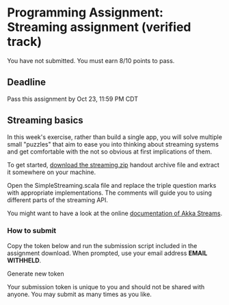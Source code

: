 # Programming Assignment: Streaming assignment (verified track)

You have not submitted. You must earn 8/10 points to pass.

## Deadline

Pass this assignment by Oct 23, 11:59 PM CDT

## Streaming basics

In this week's exercise, rather than build a single app, you will solve multiple small "puzzles" that aim to ease you into thinking about streaming systems and get comfortable with the not so obvious at first implications of them.

To get started, [download the streaming.zip](https://moocs.scala-lang.org/~dockermoocs/handouts/scala-2.13/streaming.zip) handout archive file and extract it somewhere on your machine.

Open the SimpleStreaming.scala file and replace the triple question marks with appropriate implementations. The comments will guide you to using different parts of the streaming API.

You might want to have a look at the online [documentation of Akka Streams](https://akka.io/docs/).

### How to submit

Copy the token below and run the submission script included in the assignment download. When prompted, use your email address **EMAIL WITHHELD**.

Generate new token

Your submission token is unique to you and should not be shared with anyone. You may submit as many times as you like.